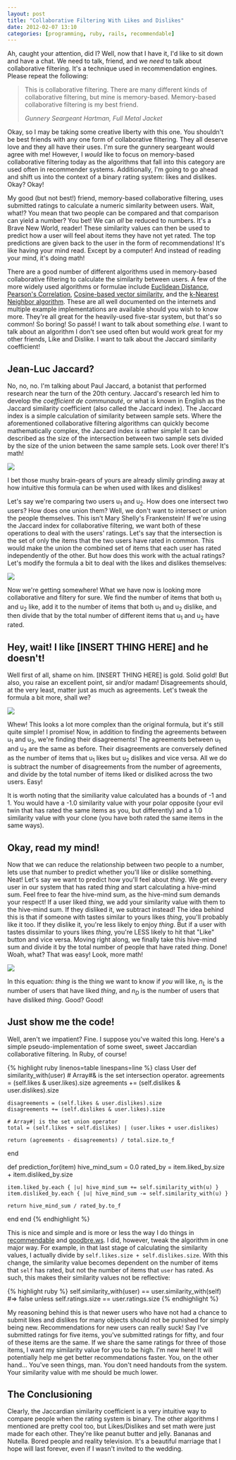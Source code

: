 ```yaml
---
layout: post
title: "Collaborative Filtering With Likes and Dislikes"
date: 2012-02-07 13:10
categories: [programming, ruby, rails, recommendable]
---
```


Ah, caught your attention, did I? Well, now that I have it, I'd like to sit down and have a chat. We need to talk, friend, and we *need* to talk about collaborative filtering. It's a technique used in recommendation engines. Please repeat the following:

> This is collaborative filtering. There are many different kinds of
> collaborative filtering, but mine is memory-based. Memory-based
> collaborative filtering is my best friend.
>
> _Gunnery Seargeant Hartman, Full Metal Jacket_

Okay, so I may be taking some creative liberty with this one. You shouldn't be
best friends with any one form of collaborative filtering. They all deserve
love and they all have their uses. I'm sure the gunnery seargeant would agree
with me! However, I *would* like to focus on memory-based collaborative
filtering today as the algorithms that fall into this category are used often
in recommender systems. Additionally, I'm going to go ahead and shift us into
the context of a binary rating system: likes and dislikes. Okay? Okay!

My good (but not best!) friend, memory-based collaborative filtering, uses
submitted ratings to calculate a numeric similarity between users. Wait,
what!? You mean that two people can be compared and that comparison can yield
a number? You bet! We can *all* be reduced to numbers. It's a Brave New World,
reader! These similarity values can then be used to predict how a user will
feel about items they have not yet rated. The top predictions are given back
to the user in the form of recommendations! It's like having your mind read.
Except by a computer! And instead of reading your mind, it's doing math!

There are a good number of different algorithms used in memory-based
collaborative filtering to calculate the similarity between users. A few of
the more widely used algorithms or formulae include
[Euclidean Distance][euclidean], [Pearson's Correlation][pearson],
[Cosine-based vector similarity][cosine], and the
[k-Nearest Neighbor algorithm][knn]. These are all well documented on the
internets and multiple example implementations are available should you wish
to know more. They're all great for the heavily-used five-star system, but
that's so common! So boring! So passé! I want to talk about something *else*.
I want to talk about an algorithm I don't see used often but would work great
for my other friends, Like and Dislike. I want to talk about the Jaccard
similarity coefficient!

## Jean-Luc Jaccard?

No, no, no. I'm talking about Paul Jaccard, a botanist that performed research
near the turn of the 20th century. Jaccard's research led him to develop the
*coefficient de communauté*, or what is known in English as the Jaccard
similarity coefficient (also called the Jaccard index). The Jaccard index is a
simple calculation of similarity between sample sets. Where the aforementioned
collaborative filtering algorithms can quickly become mathematically complex,
the Jaccard index is rather simple! It can be described as the size of the
intersection between two sample sets divided by the size of the union between
the same sample sets. Look over there! It's math!

<img src="http://latex.codecogs.com/png.latex?J(u_1,u_2)=\frac{\left%20|u_1%20\bigcap%20u_2\right%20|}{\left%20|u_1\bigcup%20u_2%20\right%20|}" />

I bet those mushy brain-gears of yours are already slimily grinding away at how intuitive this formula can be when used with likes and dislikes!

Let's say we're comparing two users u<sub>1</sub> and u<sub>2</sub>. How does
one intersect two users? How does one union them? Well, we don't want to
intersect or union the people themselves. This isn't Mary Shelly's
Frankenstein! If we're using the Jaccard index for collaborative filtering,
we want both of these operations to deal with the users' ratings. Let's say
that the intersection is the set of only the items that the two users have
rated in common. This would make the union the combined set of items that each
user has rated independently of the other. But how does this work with the
actual ratings? Let's modify the formula a bit to deal with the likes and
dislikes themselves:

<img src="http://latex.codecogs.com/png.latex?J(u_1,u_2)=\frac{\left%20|L_{u1}%20\bigcap%20L_{u2}\right%20|+\left%20|D_{u1}%20\bigcap%20D_{u2}\right%20|}{\left%20|u_1\bigcup%20u_2%20\right%20|}" />

Now we're getting somewhere! What we have now is looking more collaborative
and filtery for sure. We find the number of items that both u<sub>1</sub> and
u<sub>2</sub> like, add it to the number of items that both u<sub>1</sub> and
u<sub>2</sub> dislike, and then divide that by the total number of different
items that u<sub>1</sub> and u<sub>2</sub> have rated.

## Hey, wait! I like \[INSERT THING HERE\] and he doesn't!

Well first of all, shame on him. \[INSERT THING HERE\] is gold. Solid gold!
But also, you raise an excellent point, sir and/or madam! Disagreements
should, at the very least, matter just as much as agreements. Let's tweak the
formula a bit more, shall we?

<img src="http://latex.codecogs.com/png.latex?J(u_1,u_2)=\frac{\left%20|L_{u1}%20\bigcap%20L_{u2}\right%20|+\left%20|D_{u1}%20\bigcap%20D_{u2}\right%20|-\left%20|L_{u1}%20\bigcap%20D_{u2}\right%20|-\left%20|D_{u1}%20\bigcap%20L_{u2}\right%20|}{\left%20|u_1\bigcup%20u_2%20\right%20|}" />

Whew! This looks a lot more complex than the original formula, but it's still
quite simple! I promise! Now, in addition to finding the agreements between
u<sub>1</sub> and u<sub>2</sub>, we're finding their disagreements! The
agreements between u<sub>1</sub> and u<sub>2</sub> are the same as before.
Their disagreements are conversely defined as the number of items that
u<sub>1</sub> likes but u<sub>2</sub> dislikes and vice versa. All we do is
subtract the number of disagreements from the number of agreements, and divide
by the total number of items liked or disliked across the two users. Easy!

It is worth noting that the similiarity value calculated has a bounds of -1
and 1. You would have a -1.0 similarity value with your polar opposite (your
evil twin that has rated the same items as you, but differently) and a 1.0
similarity value with your clone (you have both rated the same items in the
same ways).

## Okay, read my mind!

Now that we can reduce the relationship between two people to a number, lets
use that number to predict whether you'll like or dislike something. Neat!
Let's say we want to predict how you'll feel about *thing*. We get every user
in our system that has rated *thing* and start calculating a hive-mind sum.
Feel free to fear the hive-mind sum, as the hive-mind sum demands your
respect! If a user liked *thing*, we add your similarity value with them to
the hive-mind sum. If they disliked it, we subtract instead! The idea behind
this is that if someone with tastes similar to yours likes *thing*, you'll
probably like it too. If they dislike it, you're less likely to enjoy *thing*.
But if a user with tastes dissimilar to yours likes *thing*, you're LESS
likely to hit that "Like" button and vice versa. Moving right along, we
finally take this hive-mind sum and divide it by the total number of people
that have rated *thing*. Done! Woah, what? That was easy! Look, more math!

<img src="http://latex.codecogs.com/png.latex?P(you,%20thing)=\frac{\sum_{i=1}^{n_L}%20J(you,%20u_i)%20-%20\sum_{i=1}^{n_D}J(you,%20u_i)}{n_L%20+%20n_D}" />

In this equation: *thing* is the thing we want to know if *you* will like,
*n<sub>L</sub>* is the number of users that have liked *thing*, and
*n<sub>D</sub>* is the number of users that have disliked *thing*. Good? Good!

## Just show me the code!

Well, aren't we impatient? Fine. I suppose you've waited this long. Here's a
simple pseudo-implementation of some sweet, sweet Jaccardian collaborative
filtering. In Ruby, of course!

{% highlight ruby linenos=table linespans=line %}
class User
  def similarity_with(user)
    # Array#& is the set intersection operator.
    agreements = (self.likes & user.likes).size
    agreements += (self.dislikes & user.dislikes).size

    disagreements = (self.likes & user.dislikes).size
    disagreements += (self.dislikes & user.likes).size

    # Array#| is the set union operator
    total = (self.likes + self.dislikes) | (user.likes + user.dislikes)

    return (agreements - disagreements) / total.size.to_f
  end

  def prediction_for(item)
    hive_mind_sum = 0.0
    rated_by = item.liked_by.size + item.disliked_by.size

    item.liked_by.each { |u| hive_mind_sum += self.similarity_with(u) }
    item.disliked_by.each { |u| hive_mind_sum -= self.similarity_with(u) }

    return hive_mind_sum / rated_by.to_f
  end
end
{% endhighlight %}

This is nice and simple and is more or less the way I do things in
[recommendable][recommendable] and [goodbre.ws][goodbre.ws]. I did, however,
tweak the algorithm in one major way. For example, in that last stage of
calculating the similarity values, I actually divide by
`self.likes.size + self.dislikes.size`. With this change, the similarity value
becomes dependent on the number of items that `self` has rated, but not the
number of items that `user` has rated. As such, this makes their similarity
values not be reflective:

{% highlight ruby %}
self.similarity_with(user) == user.similarity_with(self)
#=> false unless self.ratings.size == user.ratings.size
{% endhighlight %}

My reasoning behind this is that newer users who have not had a chance to
submit likes and dislikes for many objects should not be punished for simply
being new. Recommendations for new users can really suck! Say I've submitted
ratings for five items, you've submitted ratings for fifty, and four of these
items are the same. If we share the same ratings for three of those items, I
want my similarity value for you to be high. I'm new here! It will potentially
help me get better recommendations faster. You, on the other hand... You've
seen things, man. You don't need handouts from the system. Your similarity
value with me should be much lower.

## The Conclusioning

Clearly, the Jaccardian similarity coefficient is a very intuitive way to
compare people when the rating system is binary. The other algorithms I
mentioned are pretty cool too, but Likes/Dislikes and set math were just made
for each other. They're like peanut butter and jelly. Bananas and Nutella.
Bored people and reality television. It's a beautiful marriage that I hope
will last forever, even if I wasn't invited to the wedding.

[goodbre.ws]: http://goodbre.ws/
[recommendable]: http://github.com/davidcelis/recommendable
[pearson]: http://en.wikipedia.org/wiki/Pearson_product-moment_correlation_coefficient
[euclidean]: http://en.wikipedia.org/wiki/Euclidean_distance
[cosine]: http://en.wikipedia.org/wiki/Cosine_similarity
[knn]: http://en.wikipedia.org/wiki/K-nearest_neighbor_algorithm
